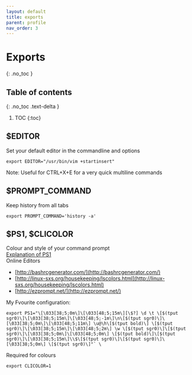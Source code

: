 ```yaml
---
layout: default
title: exports
parent: profile
nav_order: 3
---
```


# Exports
{: .no_toc }

## Table of contents
{: .no_toc .text-delta }

1. TOC
{:toc}

## $EDITOR
Set your default editor in the commandline and options
```
export EDITOR="/usr/bin/vim +startinsert"
```
Note: Useful for CTRL+X+E for a very quick multiline commands

## $PROMPT_COMMAND
Keep history from all tabs
```
export PROMPT_COMMAND='history -a'
```

## $PS1, $CLICOLOR
Colour and style of your command prompt \
[Explanation of PS1](http://osxdaily.com/2012/02/21/add-color-to-the-terminal-in-mac-os-x/) \
Online Editors
* [http://bashrcgenerator.com/](http://bashrcgenerator.com/)
* [http://linux-sxs.org/housekeeping/lscolors.html](http://linux-sxs.org/housekeeping/lscolors.html)
* [http://ezprompt.net/](http://ezprompt.net/)

My Fvourite configuration:
```
export PS1="\[\033[38;5;0m\]\[\033[48;5;15m\][\$?] \d \t \[$(tput sgr0)\]\[\033[38;5;15m\]\[\033[48;5;-1m\]\n\[$(tput sgr0)\]\[\033[38;5;0m\]\[\033[48;5;11m\] \u@\h\[$(tput bold)\] \[$(tput sgr0)\]\[\033[38;5;15m\]\[\033[48;5;2m\] \w \[$(tput sgr0)\]\[$(tput sgr0)\]\[\033[38;5;0m\]\[\033[48;5;0m\] \[$(tput bold)\]\[$(tput sgr0)\]\[\033[38;5;15m\]\\$\[$(tput sgr0)\]\[$(tput sgr0)\]\[\033[38;5;0m\] \[$(tput sgr0)\]"` \
```
Required for colours
```
export CLICOLOR=1
```


